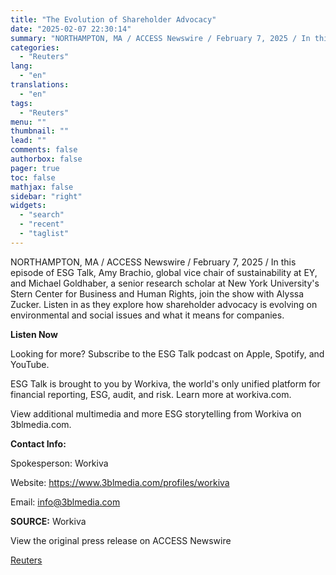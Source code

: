 ```yaml
---
title: "The Evolution of Shareholder Advocacy"
date: "2025-02-07 22:30:14"
summary: "NORTHAMPTON, MA / ACCESS Newswire / February 7, 2025 / In this episode of ESG Talk, Amy Brachio, global vice chair of sustainability at EY, and Michael Goldhaber, a senior research scholar at New York University's Stern Center for Business and Human Rights, join the show with Alyssa Zucker. Listen..."
categories:
  - "Reuters"
lang:
  - "en"
translations:
  - "en"
tags:
  - "Reuters"
menu: ""
thumbnail: ""
lead: ""
comments: false
authorbox: false
pager: true
toc: false
mathjax: false
sidebar: "right"
widgets:
  - "search"
  - "recent"
  - "taglist"
---
```


NORTHAMPTON, MA / ACCESS Newswire / February 7, 2025 / In this episode of ESG Talk, Amy Brachio, global vice chair of sustainability at EY, and Michael Goldhaber, a senior research scholar at New York University's Stern Center for Business and Human Rights, join the show with Alyssa Zucker. Listen in as they explore how shareholder advocacy is evolving on environmental and social issues and what it means for companies.

**Listen Now**

Looking for more? Subscribe to the ESG Talk podcast on Apple, Spotify, and YouTube.

ESG Talk is brought to you by Workiva, the world's only unified platform for financial reporting, ESG, audit, and risk. Learn more at workiva.com.

View additional multimedia and more ESG storytelling from Workiva on 3blmedia.com.

**Contact Info:**

Spokesperson: Workiva

Website: https://www.3blmedia.com/profiles/workiva

Email: info@3blmedia.com

**SOURCE:** Workiva

View the original press release on ACCESS Newswire

[Reuters](https://www.tradingview.com/news/reuters.com,2025-02-07:newsml_ACSk6d7Sa:0/)
